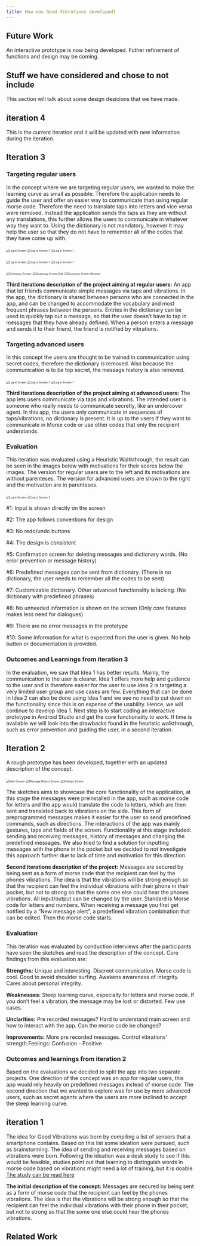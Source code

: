 ```yaml
---
title: How was Good Vibrations developed?
---
```



## Future Work
An interactive prototype is now being developed. Futher refinement of functions and design may be coming. 
## Stuff we have considered and chose to not include
This section will talk about some design desicions that we have made.
## iteration 4
This is the current iteration and it will be updated with new information during the iteration.

## Iteration 3

### Targeting regular users

In the concept where we are targeting regular users, we wanted to make the learning curve as small as possible. Therefore the application needs to guide the user and offer an easier way to communicate than using regular morse code. Therefore the need to translate taps into letters and vice versa were removed. Instead the application sends the taps as they are without any translations, this further allows the users to communicate in whatever way they want to. Using the dictionary is not mandatory, however it may help the user so that they do not have to remember all of the codes that they have come up with.

<img src="images\Log in Screen.png" alt="Log in Screen" style="zoom:50%;" /> <img src="images\Log in Screen-1.png" alt="Log in Screen-1" style="zoom:50%;" /> <img src="images\Send Message Screen (1)-1602833993789.png" alt="Log in Screen-1" style="zoom:50%;" /> 

<img src="images\Contacts Screen.png" alt="Log in Screen" style="zoom:50%;" /> <img src="images\Messages Screen.png" alt="Log in Screen-1" style="zoom:50%;" /> <img src="images\Settings Screen.png" alt="Log in Screen-1" style="zoom:50%;" /> 

<img src="images\Dictionary Screen.png" alt="Dictionary Screen" style="zoom:50%;" /> <img src="images\Dictionary Screen Edit.png" alt="Dictionary Screen Edit" style="zoom:50%;" /> <img src="images\Dictionary Screen 1.png" alt="Dictionary Screen Remove" style="zoom:50%;" />

**Third iterations description of the project aiming at regular users:** An app that let friends communicate simple messages via taps and vibrations. In the app, the dictionary is shared between persons who are connected in the app, and can be changed to accommodate the vocabulary and most frequent phrases between the persons. Entries in the dictionary can be used to quickly tap out a message, so that the user doesn’t have to tap in messages that they have already defined. When a person enters a message and sends it to their friend, the friend is notified by vibrations.

### Targeting advanced users

In this concept the users are thought to be trained in communication using secret codes, therefore the dictionary is removed. Also because the communication is to be top secret, the message history is also removed.

<img src="images\agentsmessage.png" alt="Log in Screen" style="zoom:50%;" /> <img src="images\agentssettings.png" alt="Log in Screen-1" style="zoom:50%;" /> <img src="images\agentscontacts.png" alt="Log in Screen-1" style="zoom:50%;" /> 

**Third iterations description of the project aiming at advanced users:**  The app lets users communicate via taps and vibrations. The intended user is someone who really needs to communicate secretly, like an undercover agent. In this app, the users only communicate in sequences of taps/vibrations, no dictionary is present. It is up to the users if they want to communicate in Morse code or use other codes that only the recipient understands.

### Evaluation
This iteration was evaluated using a Heuristic Waltkthrough, the result can be seen in the images below with motivations for their scores below the images. 
The version for regular users are to the left and its motivations are without parenteses. The version for advanced users are shown to the right and the motivation are in parenteses.

<img src="images\Friends.png" alt="Log in Screen" style="zoom:50%;" /> <img src="images\Agents.png" alt="Log in Screen-1" style="zoom:50%;" /> 

#1: Input is shown directly on the screen

#2: The app follows conventions for design

#3: No redo/undo buttons

#4: The design is consistent

#5: Confirmation screen for deleting messages and dictionary words. (No error prevention or message history)

#6: Predefined messages can be sent from dictionary. (There is no dictionary, the user needs to remember all the codes to be sent)

#7: Customizable dictionary. Other advanced functionality is lacking. (No dictionary with predefined phrases)

#8: No unneeded information is shown on the screen (Only core features makes less need for dialogues)

#9: There are no error messages in the prototype

#10: Some information for what is expected from the user is given. No help button or documentation is provided. 



### Outcomes and Learnings from iteration 3

In the evaluation, we saw that Idea 1 has better results. Mainly, the communication to the user is clearer. Idea 1 offers more help and guidance to the user and is therefore easier for the user to use.Idea 2 is targeting a very limited user group and use cases are few. Everything that can be done in Idea 2 can also be done using Idea 1 and we see no need to cut down on the functionality since this is on expense of the usability. Hence, we will continue to develop Idea 1. Next step is to start coding an interactive prototype in Android Studio and get the core functionality to work. If time is available we will look into the drawbacks found in the heuristic walkthrough, such as error prevention and guiding the user, in a second iteration. 



## Iteration 2

A rough prototype has been developed, together with an updated description of the concept.

<img src="images\2main.png" alt="Main Screen" style="zoom:50%;" /> <img src="images\2history.png" alt="Message History Screen" style="zoom:50%;" /> <img src="images\2settings.png" alt="Settings Screen" style="zoom:50%;" /> 



The sketches aims to showcase the core functionality of the application, at this stage the messages were preinstalled in the app, such as morse code for letters and the app would translate the code to letters, which are then sent and translated back to vibrations on the side. This form of preprogrammed messages makes it easier for the user so send predefined commands, such as directions. The interactions of the app was mainly gestures, taps and fields of the screen. Functionality at this stage included: sending and receiving messages, history of messages and changing the predefined messages. We also tried to find a solution for inputting messages with the phone in the pocket but we decided to not investigate this approach further due to lack of time and motivation for this direction.

**Second iterations description of the project:** Messages are secured by being sent as a form of morse code that the recipient can feel by the phones vibrations. The idea is that the vibrations will be strong enough so that the recipient can feel the individual vibrations with their phone in their pocket, but not to strong so that the some one else could hear the phones vibrations. All input/output can be changed by the user. Standard is Morse code for letters and numbers. When receiving a message you first get notified by a “New message alert”, a predefined vibration combination that can be edited. Then the morse code starts. 

### Evaluation

This iteration was evaluated by conduction interviews after the participants have seen the sketches and read the description of the concept. Core findings from this evaluation are:

**Strengths:** Unique and interesting. Discreet communication. Morse code is cool. Good to avoid shoulder surfing. Awakens awareness of integrity. Cares about personal integrity.

**Weaknesses:** Steep learning curve, especially for letters and morse code. If you don’t feel a vibration, the message may be lost or distorted. Few use cases.

**Unclarities:** Pre recorded messages? Hard to understand main screen and how to interact with the app. Can the morse code be changed? 

**Improvements:** More pre recorded messages. Control vibrations’ strength.Feelings: Confusion - Positive

### Outcomes and learnings from iteration 2

Based on the evaluations we decided to split the app into two separate projects. One direction of the concept was an app for regular users, this app would rely heavily on predefined messages instead of morse code. 
The second direction that we wanted to explore was for use by more advanced users, such as secret agents where the users are more inclined to accept the steep learning curve.

## iteration 1

 The idea for Good Vibrations was born by compiling a list of sensors that a smartphone contains. Based on this list some ideation were pursued, such as brainstorming. The idea of sending and receiving messages based on vibrations were born. Following the ideation was a desk study to see if this would be feasible, studies point out that learning to distinguish words in morse code based on vibrations might need a lot of training, but it is doable. [The study can be read here](https://dl.acm.org/doi/10.1145/3402935)
 
 
**The initial description of the concept:** Messages are secured by being sent as a form of morse code that the recipient can feel by the phones vibrations. The idea is that the vibrations will be strong enough so that the recipient can feel the individual vibrations with their phone in their pocket, but not to strong so that the some one else could hear the phones vibrations.

## Related Work
